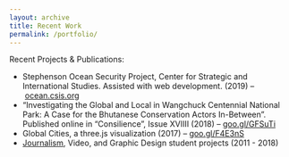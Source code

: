```yaml
---
layout: archive
title: Recent Work
permalink: /portfolio/
---
```

Recent Projects & Publications:
  <ul>
    <li>Stephenson Ocean Security Project, Center for Strategic and International Studies. Assisted with web development. (2019) – <a href="http://ocean.csis.org" className="Home-link link anim-middleout">ocean.csis.org</a></li>
    <li>“Investigating the Global and Local in Wangchuck Centennial National Park: A Case for the Bhutanese Conservation Actors In-Between”. Published online in “Consilience”, Issue XVIIII (2018) – <a href="https://www.goo.gl/GFSuTi" className="Home-link link anim-middleout">goo.gl/GFSuTi</a></li>
    <li>Global Cities, a three.js visualization (2017) – <a href="https://www.goo.gl/F4E3nS">goo.gl/F4E3nS</a></li>
    <li><a href="https://www.columbiaspectator.com/contributors/Anne-Steele/" className="Home-link link anim-middleout">Journalism</a>, Video, and Graphic Design student projects (2011 - 2018)</li>
  </ul>
